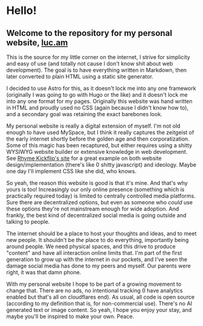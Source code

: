 # Hello!
## Welcome to the repository for my personal website, [luc.am](https://luc.am)

This is the source for my little corner on the internet,
I strive for simplicity and easy of use (and totally not cause
I don't know shit about web development). The goal is to have everything
written in Markdown, then later converted to plain HTML using a static site generator.

I decided to use Astro for this, as it doesn't lock me into any one framework
(originally I was going to go with Hugo or the like) and it doesn't lock me into
any one format for my pages. Originally this website was hand written in HTML
and proudly used no CSS (again because I didn't know how to), and a secondary goal
was retaining the exact barebones look. 

My personal website is really a digital extension of myself. I'm not old enough
to have used MySpace, but I think it really captures the zeitgeist of the early internet
shortly before the golden age and then corporatization. 
Some of this magic has been recaptured, but either requires using a shitty WYSIWYG
website builder or extensive knowledge in web development. See [Rhyme Kickflip's site](https://www.shittykickflips.dog/) 
for a great example on both website design/implementation (there's like 0 shitty javascript)
and ideology. Maybe one day I'll implement CSS like she did, who knows. 

So yeah, the reason this website is good is that it's mine. And that's why yours is too!
Increasingly our only online presence (something which is practically required today)
is limited to centrally controlled media platforms. Sure there are decentralized options,
but even as someone who *could* use these options they're not 
mainstream enough for wide adoption. And frankly, the best kind of decentralized social media
is going outside and talking to people.

The internet should be a place to host your thoughts and ideas,
and to meet new people. It shouldn't be *the* place to do everything,
importantly being around people. We need physical spaces, and this drive to 
produce "content" and have all interaction online limits that. I'm part of 
the first generation to grow up with the internet in our pockets, and I've seen the 
damage social media has done to my peers and myself. Our parents were right, it was that damn phone.

With my personal website I hope to be part of a growing movement to change that. There are no ads,
no intentional tracking (I have analytics enabled but that's all on cloudflares end). As usual, all code
is open source (according to my definition that is, for non-commercial use). There's no AI generated
text or image content. So yeah, I hope you enjoy your stay, and maybe you'll be inspired to make your own. Peace.
